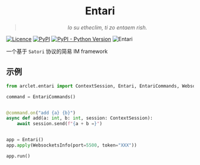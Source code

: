 <div align="center"> 
  
# Entari

  > _lo su etheclim, ti zo entaem rish._
  
</div>

[![Licence](https://img.shields.io/github/license/ArcletProject/Entari)](https://github.com/ArcletProject/Entari/blob/main/LICENSE)
[![PyPI](https://img.shields.io/pypi/v/arclet-entari)](https://pypi.org/project/arclet-entari)
[![PyPI - Python Version](https://img.shields.io/pypi/pyversions/arclet-entari)](https://www.python.org/)
![Entari](https://img.shields.io/badge/Arclet-Entari-2564c2.svg)

一个基于 `Satori` 协议的简易 IM framework

## 示例

```python
from arclet.entari import ContextSession, Entari, EntariCommands, WebsocketsInfo

command = EntariCommands()


@command.on("add {a} {b}")
async def add(a: int, b: int, session: ContextSession):
    await session.send(f"{a + b =}")


app = Entari()
app.apply(WebsocketsInfo(port=5500, token="XXX"))

app.run()

```